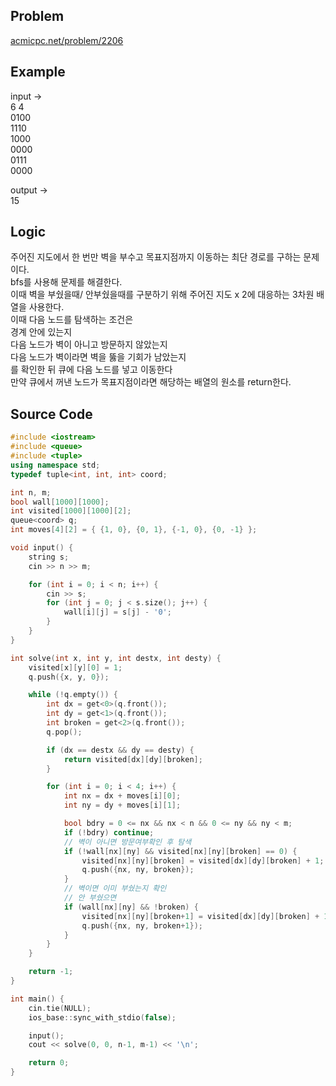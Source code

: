 ## Problem
[acmicpc.net/problem/2206]  
  
## Example
input ->  
6 4  
0100  
1110  
1000  
0000  
0111  
0000  
  
output ->  
15  
  
## Logic
주어진 지도에서 한 번만 벽을 부수고 목표지점까지 이동하는 최단 경로를 구하는 문제이다.  
bfs를 사용해 문제를 해결한다.  
이때 벽을 부쉈을때/ 안부쉈을때를 구분하기 위해 주어진 지도 x 2에 대응하는 3차원 배열을 사용한다.  
이때 다음 노드를 탐색하는 조건은  
경계 안에 있는지  
다음 노드가 벽이 아니고 방문하지 않았는지  
다음 노드가 벽이라면 벽을 뚫을 기회가 남았는지  
를 확인한 뒤 큐에 다음 노드를 넣고 이동한다  
만약 큐에서 꺼낸 노드가 목표지점이라면 해당하는 배열의 원소를 return한다.  
  
## Source Code
``` cpp
#include <iostream>
#include <queue>
#include <tuple>
using namespace std;
typedef tuple<int, int, int> coord;

int n, m;
bool wall[1000][1000];
int visited[1000][1000][2];
queue<coord> q;
int moves[4][2] = { {1, 0}, {0, 1}, {-1, 0}, {0, -1} };

void input() {
	string s;
	cin >> n >> m;

	for (int i = 0; i < n; i++) {
		cin >> s;
		for (int j = 0; j < s.size(); j++) {
			wall[i][j] = s[j] - '0';
		}
	}
}

int solve(int x, int y, int destx, int desty) {
	visited[x][y][0] = 1;
	q.push({x, y, 0});

	while (!q.empty()) {
		int dx = get<0>(q.front());
		int dy = get<1>(q.front());
		int broken = get<2>(q.front());
		q.pop();

		if (dx == destx && dy == desty) {
			return visited[dx][dy][broken];
		}

		for (int i = 0; i < 4; i++) {
			int nx = dx + moves[i][0];
			int ny = dy + moves[i][1];

			bool bdry = 0 <= nx && nx < n && 0 <= ny && ny < m;
			if (!bdry) continue;
			// 벽이 아니면 방문여부확인 후 탐색
			if (!wall[nx][ny] && visited[nx][ny][broken] == 0) {
				visited[nx][ny][broken] = visited[dx][dy][broken] + 1;
				q.push({nx, ny, broken});
			}
			// 벽이면 이미 부쉈는지 확인
			// 안 부쉈으면
			if (wall[nx][ny] && !broken) {
				visited[nx][ny][broken+1] = visited[dx][dy][broken] + 1;
				q.push({nx, ny, broken+1});
			}
		}
	}

	return -1;
}

int main() {
	cin.tie(NULL);
	ios_base::sync_with_stdio(false);

	input();
	cout << solve(0, 0, n-1, m-1) << '\n';

	return 0;
}
```
  

[acmicpc.net/problem/2206]: https://acmicpc.net/problem/2206
